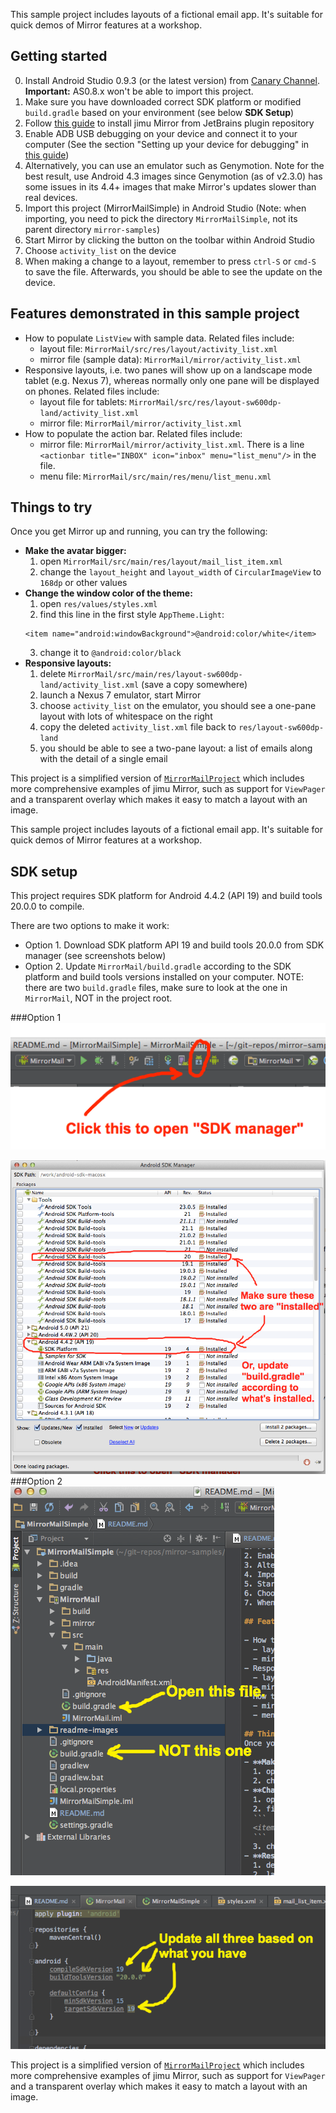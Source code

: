 This sample project includes layouts of a fictional email app. It's suitable for quick demos of Mirror features at a workshop.

## Getting started

0. Install Android Studio 0.9.3 (or the latest version) from [Canary Channel](http://tools.android.com/download/studio/canary). **Important:** AS0.8.x won't be able to import this project.
1. Make sure you have downloaded correct SDK platform or modified `build.gradle` based on your environment (see below **SDK Setup**)
1. Follow [this guide](http://jimulabs.com/mirror-docs/mirror-android-studio-plugin-installation-guide/) to install jimu Mirror from JetBrains plugin repository
2. Enable ADB USB debugging on your device and connect it to your computer (See the section "Setting up your device for debugging" in [this guide](http://jimulabs.com/mirror-docs/mirror-js-designer-guide/))
3. Alternatively, you can use an emulator such as Genymotion. Note for the best result, use Android 4.3 images since Genymotion (as of v2.3.0) has some issues in its 4.4+ images that make Mirror's updates slower than real devices.
4. Import this project (MirrorMailSimple) in Android Studio (Note: when importing, you need to pick the directory `MirrorMailSimple`, not its parent directory `mirror-samples`)
5. Start Mirror by clicking the button on the toolbar within Android Studio
6. Choose `activity_list` on the device
7. When making a change to a layout, remember to press `ctrl-S` or `cmd-S` to save the file. Afterwards, you should be able to see the update on the device. 

## Features demonstrated in this sample project

- How to populate `ListView` with sample data. Related files include:
  - layout file: `MirrorMail/src/res/layout/activity_list.xml`
  - mirror file (sample data): `MirrorMail/mirror/activity_list.xml`
- Responsive layouts, i.e. two panes will show up on a landscape mode tablet (e.g. Nexus 7), whereas normally only one pane will be displayed on phones. Related files include:
  - layout file for tablets: `MirrorMail/src/res/layout-sw600dp-land/activity_list.xml`
  - mirror file: `MirrorMail/mirror/activity_list.xml`
- How to populate the action bar. Related files include:
  - mirror file: `MirrorMail/mirror/activity_list.xml`. There is a line `<actionbar title="INBOX" icon="inbox" menu="list_menu"/>` in the file.
  - menu file: `MirrorMail/src/main/res/menu/list_menu.xml`

## Things to try
Once you get Mirror up and running, you can try the following:

- **Make the avatar bigger:**
  1. open `MirrorMail/src/main/res/layout/mail_list_item.xml`
  2. change the `layout_height` and `layout_width` of `CircularImageView` to `168dp` or other values
- **Change the window color of the theme:**
  1. open `res/values/styles.xml`
  2. find this line in the first style `AppTheme.Light`:
  ```
  <item name="android:windowBackground">@android:color/white</item>
  ```
  3. change it to `@android:color/black`
- **Responsive layouts:**
  1. delete `MirrorMail/src/main/res/layout-sw600dp-land/activity_list.xml` (save a copy somewhere)
  2. launch a Nexus 7 emulator, start Mirror
  3. choose `activity_list` on the emulator, you should see a one-pane layout with lots of whitespace on the right
  4. copy the deleted `activity_list.xml` file back to `res/layout-sw600dp-land`
  5. you should be able to see a two-pane layout: a list of emails along with the detail of a single email
 
This project is a simplified version of [`MirrorMailProject`](https://github.com/jimulabs/mirror-samples/tree/master/MirrorMailProject) which includes more comprehensive examples of jimu Mirror, such as support for `ViewPager` and a transparent overlay which makes it easy to match a layout with an image.


This sample project includes layouts of a fictional email app. It's suitable for quick demos of Mirror features at a workshop.


## SDK setup
This project requires SDK platform for Android 4.4.2 (API 19) and build tools 20.0.0 to compile.

There are two options to make it work:

- Option 1. Download SDK platform API 19 and build tools 20.0.0 from SDK manager (see screenshots below)
- Option 2. Update `MirrorMail/build.gradle` according to the SDK platform and build tools versions installed on your computer. NOTE: there are two `build.gradle` files, make sure to look at the one in `MirrorMail`, NOT in the project root.

###Option 1
![open sdk manager](readme-images/open-sdk-manager.png)

![sdk manager](readme-images/sdk-manager.png)
###Option 2
![open gradle](readme-images/open-gradle.png)

![gradle](readme-images/gradle.png)


This project is a simplified version of [`MirrorMailProject`](https://github.com/jimulabs/mirror-samples/tree/master/MirrorMailProject) which includes more comprehensive examples of jimu Mirror, such as support for `ViewPager` and a transparent overlay which makes it easy to match a layout with an image.


